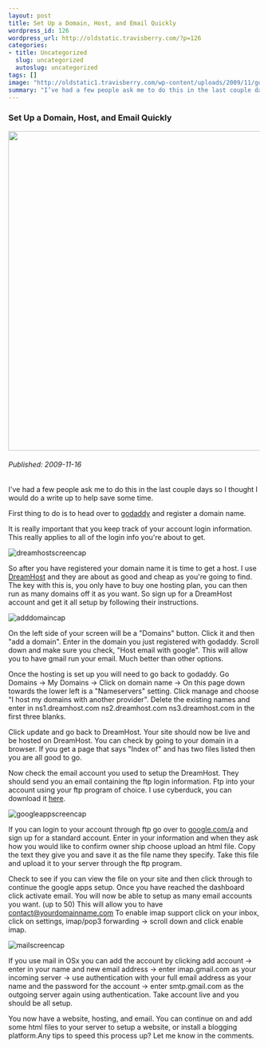 ```yaml
--- 
layout: post
title: Set Up a Domain, Host, and Email Quickly
wordpress_id: 126
wordpress_url: http://oldstatic.travisberry.com/?p=126
categories: 
- title: Uncategorized
  slug: uncategorized
  autoslug: uncategorized
tags: []
image: "http://oldstatic1.travisberry.com/wp-content/uploads/2009/11/godaddyscreencap-640x269.jpg"
summary: "I’ve had a few people ask me to do this in the last couple days so I thought I would do a write up to help save some time."
---
```

<article class="post clearfix">
  <h3>Set Up a Domain, Host, and Email Quickly</h3>
  <a href="http://godaddy.com" class="postImageLink"><img src="http://oldstatic1.travisberry.com/wp-content/uploads/2009/11/godaddyscreencap-640x269.jpg" alt="" class="thumbnail alignleft" width=640  /></a>
  <h6>Published: 2009-11-16</h6>

I've had a few people ask me to do this in the last couple days so I thought I would do a write up to help save some time.
<div class="clearfix"></div>

First thing to do is to head over to [godaddy](http://www.godaddy.com/) and register a domain name. 

It is really important that you keep track of your account login information. This really applies to all of the login info you're about to get.

![dreamhostscreencap](http://oldstatic.travisberry.com/wp-content/uploads/2009/11/dreamhostscreencap-640x461.jpg "dreamhostscreencap")

So after you have registered your domain name it is time to get a host. I use [DreamHost](http://www.dreamhost.com) and they are about as good and cheap as you're going to find. The key with this is, you only have to buy one hosting plan, you can then run as many domains off it as you want. So sign up for a DreamHost account and get it all setup by following their instructions.

![adddomaincap](http://oldstatic.travisberry.com/wp-content/uploads/2009/11/adddomaincap-640x211.jpg "adddomaincap")

On the left side of your screen will be a "Domains" button. Click it and then "add a domain". Enter in the domain you just registered with godaddy. Scroll down and make sure you check, "Host email with google". This will allow you to have gmail run your email. Much better than other options. 

Once the hosting is set up you will need to go back to godaddy. Go Domains -> My Domains -> Click on domain name -> On this page down towards the lower left is a "Nameservers" setting. Click manage and choose "I host my domains with another provider". Delete the existing names and enter in ns1.dreamhost.com ns2.dreamhost.com ns3.dreamhost.com in the first three blanks.

Click update and go back to DreamHost. Your site should now be live and be hosted on DreamHost. You can check by going to your domain in a browser. If you get a page that says "Index of" and has two files listed then you are all good to go.

Now check the email account you used to setup the DreamHost. They should send you an email containing the ftp login information. Ftp into your account using your ftp program of choice. I use cyberduck, you can download it [here](http://cyberduck.ch/).

![googleappscreencap](http://oldstatic.travisberry.com/wp-content/uploads/2009/11/googleappscreencap-640x273.jpg "googleappscreencap")

If you can login to your account through ftp go over to [google.com/a](http://www.google.com/a) and sign up for a standard account. Enter in your information and when they ask how you would like to confirm owner ship choose upload an html file. Copy the text they give you and save it as the file name they specify. Take this file and upload it to your server through the ftp program.

Check to see if you can view the file on your site and then click through to continue the google apps setup. Once you have reached the dashboard click activate email. You will now be able to setup as many email accounts you want. (up to 50) This will allow you to have contact@yourdomainname.com To enable imap support click on your inbox, click on settings, imap/pop3 forwarding -> scroll down and click enable imap.

![mailscreencap](http://oldstatic.travisberry.com/wp-content/uploads/2009/11/mailscreencap.jpg "mailscreencap")

If you use mail in OSx you can add the account by clicking add account -> enter in your name and new email address -> enter imap.gmail.com as your incoming server -> use authentication with your full email address as your name and the password for the account -> enter smtp.gmail.com as the outgoing server again using authentication. Take account live and you should be all setup.

You now have a website, hosting, and email. You can continue on and add some html files to your server to setup a website, or install a blogging platform.Any tips to speed this process up? Let me know in the comments.
</article>